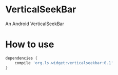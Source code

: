 # VerticalSeekBar
An Android VerticalSeekBar
# How to use
```gradle
dependencies {
    compile 'org.ls.widget:verticalseekbar:0.1'
}
```
